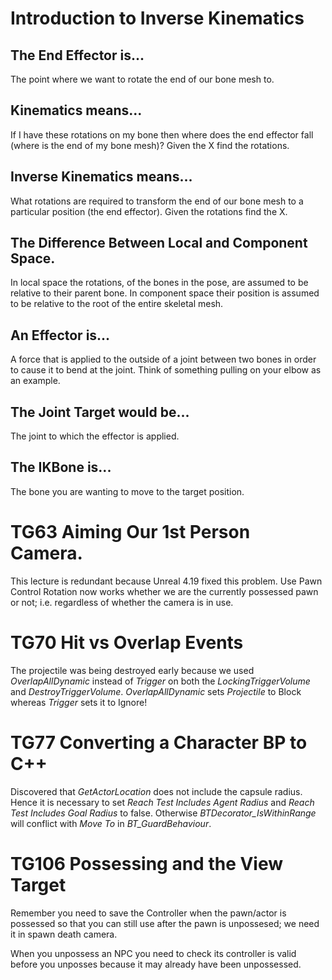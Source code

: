# Introduction to Inverse Kinematics

## The End Effector is...
The point where we want to rotate the end of our bone mesh to.

## Kinematics means...
If I have these rotations on my bone then where does the end effector fall (where is the end of my bone mesh)? Given the X find the rotations.

## Inverse Kinematics means...
What rotations are required to transform the end of our bone mesh to a particular position (the end effector). Given the rotations find the X.

## The Difference Between Local and Component Space.
In local space the rotations, of the bones in the pose, are assumed to be relative to their parent bone. In component space their position is assumed to be relative to the root of the entire skeletal mesh.

## An Effector is...
A force that is applied to the outside of a joint between two bones in order to cause it to bend at the joint. Think of something pulling on your elbow as an example.

## The Joint Target would be...
The joint to which the effector is applied.

## The IKBone is...
The bone you are wanting to move to the target position.


# TG63 Aiming Our 1st Person Camera.
This lecture is redundant because Unreal 4.19 fixed this problem.
Use Pawn Control Rotation now works whether we are the currently possessed pawn or not; i.e. regardless of whether the camera is in use.


# TG70 Hit vs Overlap Events
The projectile was being destroyed early because we used *OverlapAllDynamic* instead of *Trigger* on both the *LockingTriggerVolume* and *DestroyTriggerVolume*. *OverlapAllDynamic* sets *Projectile* to Block whereas *Trigger* sets it to Ignore!


# TG77 Converting a Character BP to C++
Discovered that *GetActorLocation* does not include the capsule radius. Hence it is necessary to set *Reach Test Includes Agent Radius* and *Reach Test Includes Goal Radius* to false. Otherwise *BTDecorator_IsWithinRange* will conflict with *Move To* in *BT_GuardBehaviour*.


# TG106 Possessing and the View Target
Remember you need to save the Controller when the pawn/actor is possessed so that you can still use after the pawn is unpossesed; we need it in spawn death camera.

When you unpossess an NPC you need to check its controller is valid before you unposses because it may already have been unpossessed.
